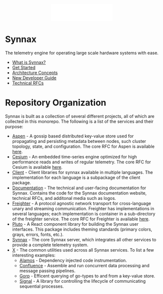 <br/>
<p align="center">
    <a href="https://synnaxlabs.com/">
        <img src="docs/media/logo/title-white.svg" width="40%"/>
    </a>
</p>

# Synnax

The telemetry engine for operating large scale hardware systems with ease.

* [What is Synnax?](https://docs.synnaxlabs.com/what-is-synnax)
* [Get Started](https://docs.synnaxlabs.com) 
* [Architecture Concepts](https://docs.synnaxlabs.com/concepts)
* [New Developer Guide](https://docs.synnaxlabs.com/category/developers)
* [Technical RFCs](https://docs.synnaxlabs.com/category/technical-rfcs)

# Repository Organization

Synnax is built as a collection of several different projects, all of which are collected
in this monorepo. The following is a list of the services and their purpose:

* [Aspen](https://github.com/synnaxlabs/synnax/tree/main/aspen) - A gossip based
distributed key-value store used for propagating and persisting metadata between
nodes, such cluster topology, state, and configuration. The core RFC for Aspen 
is available [here](https://docs.synnaxlabs.com/rfc/2-220518-aspen-distributed-storage). 
* [Cesium](https://github.com/synnaxlabs/synnax/tree/main/cesium) - An embedded
time-series engine optimized for high performance reads and writes of regular telemetry. The
core RFC for Cesium is available [here](https://docs.synnaxlabs.com/rfc/1-220517-cesium-segment-storage).
* [Client](https://github.com/synnaxlabs/synnax/tree/main/client) - Client libraries
for synnax available in multiple languages. The implementation for each language
is a subpackage of the client package.
* [Documentation](https://github.com/synnaxlabs/synnax/tree/main/docs) - The technical
and user-facing documentation for Synnax. Contains the code for the Synnax documentation
website, technical RFCs, and additonal media such as logos.
* [Freighter](https://github.com/synnaxlabs/synnax/tree/main/freighter) - A protocol
agnostic network transport for cross-language unary and streaming communication. Freighter
has implementations in several languages; each implementation is container in a
sub-directory of the freighter service. The core RFC for Freighter is available [here](https://docs.synnaxlabs.com/rfc/6-220809-freighter).
* [Pluto](https://github.com/synnaxlabs/synnax/tree/main/pluto) - A React component
library for building the Synnax user interfaces. This package includes theming
standards (primary colors, grays, errors, fonts, etc.).
* [Synnax](https://github.com/synnaxlabs/synnax/tree/main/synnax) - The core Synnax
server, which integrates all other services to provide a complete telemetry system.
* [X](https://github.com/synnaxlabs/synnax/tree/main/x) - The common utilities
used across all Synnax services. To list a few interesting examples:
  * [Alamos](https://github.com/synnaxlabs/synnax/tree/main/x/alamos) - Dependency
  injected code instrumentation.
  * [Confluence](https://github.com/synnaxlabs/synnax/tree/main/x/confluence) - 
  Assemble and run concurrent data processing and message passing pipelines.
  * [Gorp](https://github.com/synnaxlabs/synnax/tree/main/x/gorp) - Efficent
    querying of go-types to and from a key-value store.
  * [Signal](https://github.com/synnaxlabs/synnax/tree/main/x/signal) - A library
    for controlling the lifecycle of communicating sequential processes.
  
  

